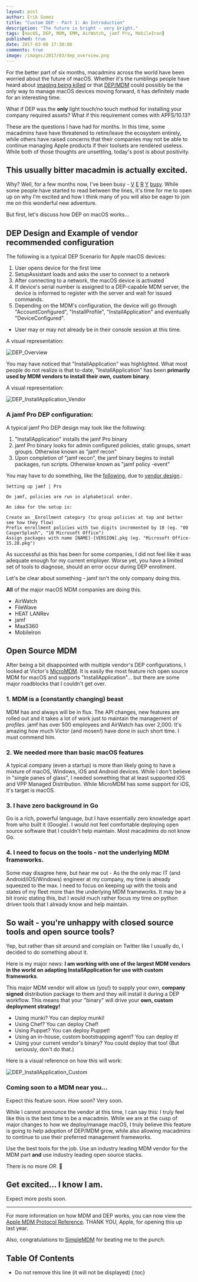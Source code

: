 ```yaml
---
layout: post
author: Erik Gomez
title: "Custom DEP - Part 1: An Introduction"
description: "The future is bright - very bright."
tags: [macOS, DEP, MDM, EMM, AirWatch, jamf Pro, MobileIron]
published: true
date: 2017-03-08 17:30:00
comments: true
image: /images/2017/03/dep_overview.png
---
```


For the better part of six months, macadmins across the world have been worried about the future of macOS. Whether it's the rumblings people have heard about [imaging being killed](https://twitter.com/deploystudio/status/818182860544835584) or that [DEP/MDM](http://michaellynn.github.io/2016/10/04/mDMacOS/) could possibly be the only way to manage macOS devices moving forward, it has definitely made for an interesting time.

What if DEP was the **only** light touch/no touch method for installing your company required assets? What if this requirement comes with APFS/10.13?

These are the questions I have had for months. In this time, some macadmins have have threatened to retire/leave the ecosystem entirely, while others have raised concerns that their companies may not be able to continue managing Apple products if their toolsets are rendered useless. While both of those thoughts are unsettling, today's post is about positivity.

## This usually bitter macadmin is actually excited.

Why? Well, for a few months now, I've been busy - [V](https://github.com/munki/munki/pull/691) [E](https://github.com/munki/munki/pull/703) [R](https://github.com/chef/ohai/pull/941) [Y](https://github.com/ox-it/munki-rebrand/issues/11) [busy](https://github.com/ox-it/munki-rebrand/pull/13). While some people have started to read between the lines, it's time for me to open up on why I'm excited and how I think many of you will also be eager to join me on this wonderful new adventure.

But first, let's discuss how DEP on macOS works...

## DEP Design and Example of vendor recommended configuration

The following is a typical DEP Scenario for Apple macOS devices:
1. User opens device for the first time
2. SetupAssistant loads and asks the user to connect to a network
3. After connecting to a network, the macOS device is activated
4. If device's serial number is assigned to a DEP-capable MDM server, the device is informed to register with the server and wait for issued commands.
5. Depending on the MDM's configuration, the device will go through "AccountConfigured", "InstallProfile", "InstallApplication" and eventually "DeviceConfigured".
 - User may or may not already be in their console session at this time.

A visual representation:

![DEP_Overview](/images/2017/03/dep_overview.png)

You may have noticed that "InstallApplication" was highlighted. What most people do not realize is that to-date, "InstallApplication" has been **primarily used by MDM vendors to install their own, custom binary**.

A visual representation:

![DEP_InstallApplication_Vendor](/images/2017/03/dep_installapplication_vendor.png)

### A jamf Pro DEP configuration:
A typical jamf Pro DEP design may look like the following:
1. "InstallApplication" installs the jamf Pro binary
2. jamf Pro binary looks for admin configured policies, static groups, smart groups. Otherwise known as "jamf recon"
3. Upon completion of "jamf recon", the jamf binary begins to install packages, run scripts. Otherwise known as "jamf policy -event"

You may have to do something, like the [following](https://github.com/ftiff/CasperSplash/wiki/Setting-up-jamf), due to [vendor design](https://www.jamf.com/jamf-nation/discussions/14638/does-the-package-index-determine-order-of-policies-as-well).:

```
Setting up jamf | Pro

On jamf, policies are run in alphabetical order.

An idea for the setup is:

Create an _Enrollment category (to group policies at top and better see how they flow)
Prefix enrollment policies with two digits incremented by 10 (eg. "00 CasperSplash", "10 Microsoft Office")
Assign packages with name [NAME]-[VERSION].pkg (eg. "Microsoft Office-15.28.pkg")
```

As successful as this has been for some companies, I did not feel like it was adequate enough for my current employer. Worse yet, you have a limited set of tools to diagnose, should an error occur during DEP enrollment.

Let's be clear about something - jamf isn't the only company doing this.

**All** of the major macOS MDM companies are doing this.
- AirWatch
- FileWave
- HEAT LANRev
- jamf
- MaaS360
- MobileIron

## Open Source MDM
After being a bit disappointed with multiple vendor's DEP configurations, I looked at Victor's [MicroMDM](https://github.com/micromdm/micromdm). It is easily the most feature rich open source MDM for macOS and supports "InstallApplication"... but there are some major roadblocks that I couldn't get over.

### 1. MDM is a (constantly changing) beast
MDM has and always will be in flux. The API changes, new features are rolled out and it takes a lot of work just to maintain the management of _profiles_. jamf has over 500 employees and AirWatch has over 2,000. It's amazing how much Victor (and mosen!) have done in such short time. I must commend him.

### 2. We needed more than basic macOS features
A typical company (even a startup) is more than likely going to have a mixture of macOS, Windows, iOS and Android devices. While I don't believe in "single panes of glass", I needed something that at least supported iOS and VPP Managed Distribution. While MicroMDM has some support for iOS, it's target is macOS.

### 3. I have zero background in Go

Go is a rich, powerful language, but I have essentially zero knowledge apart from who built it (Google). I would not feel comfortable deploying open source software that I couldn't help maintain. Most macadmins do not know Go.

### 4. I need to focus on the tools - not the underlying MDM frameworks.
Some may disagree here, but hear me out - As the the only mac IT (and Android/iOS/Windows) engineer at my company, my time is already squeezed to the max. I need to focus on keeping up with the tools and states of my fleet more than the underlying MDM frameworks. It may be a bit ironic stating this, but I would much rather focus my time on python driven tools that I already know and help maintain.

## So wait - you're unhappy with closed source tools and open source tools?
Yep, but rather than sit around and complain on Twitter like I usually do, I decided to do something about it.

Here is my major news: **I am working with one of the largest MDM vendors in the world on adapting InstallApplication for use with custom frameworks**.

This major MDM vendor will allow us (you!) to supply your own, **company signed** distribution package to them and they will install it during a DEP workflow. This means that your "binary" will drive your **own, custom deployment strategy!**

- Using munki? You can deploy munki!
- Using Chef? You can deploy Chef!
- Using Puppet? You can deploy Puppet!
- Using an in-house, custom bootstrapping agent? You can deploy it!
- Using your current vendor's binary? You could deploy that too! (But seriously, don't do that.)

Here is a visual reference on how this will work:

![DEP_InstallApplication_Custom](/images/2017/03/dep_installapplication_custom.png)

### Coming soon to a MDM near you...
Expect this feature soon. How soon? Very soon.

While I cannot announce the vendor at this time, I can say this: I truly feel like this is the best time to be a macadmin. While we are at the cusp of major changes to how we deploy/manage macOS, I truly believe this feature is going to help adoption of DEP/MDM grow, while also allowing macadmins to continue to use their preferred management frameworks.

Use the best tools for the job. Use an industry leading MDM vendor for the MDM part __and__ use industry leading open source stacks.

There is no more _OR_. :pray:

## **Get excited... I know I am.**

Expect more posts soon.

---
For more information on how MDM and DEP works, you can now view the [Apple MDM Protocol Reference](https://developer.apple.com/library/content/documentation/Miscellaneous/Reference/MobileDeviceManagementProtocolRef/1-Introduction/Introduction.html#//apple_ref/doc/uid/TP40017387-CH1-SW1). THANK YOU, Apple, for opening this up last year.

Also, congratulations to [SimpleMDM](https://simplemdm.com/2017/03/07/deploy-munki-apple-dep-mdm/) for beating me to the punch.

## Table Of Contents
* Do not remove this line (it will not be displayed)
{:toc}
